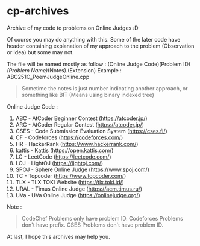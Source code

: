 # cp-archives
Archive of my code to problems on Online Judges :D

Of course you may do anything with this.
Some of the later code have header containing explanation of my approach to the problem (Observation or Idea) but some may not.

The file will be named mostly as follow :
(Online Judge Code)(Problem ID)_(Problem Name)_(Notes).(Extension)
Example : ABC251C_PoemJudgeOnline.cpp

> Sometime the notes is just number indicating another approach, or something like BIT (Means using binary indexed tree)

Online Judge Code :
1. ABC - AtCoder Beginner Contest (https://atcoder.jp/)
2. ARC - AtCoder Regular Contest (https://atcoder.jp/)
3. CSES - Code Submission Evaluation System (https://cses.fi/)
4. CF - Codeforces (https://codeforces.com/)
5. HR - HackerRank (https://www.hackerrank.com/)
6. kattis - Kattis (https://open.kattis.com/)
7. LC - LeetCode (https://leetcode.com/)
8. LOJ - LightOJ (https://lightoj.com/)
9. SPOJ - Sphere Online Judge (https://www.spoj.com/)
10. TC - Topcoder (https://www.topcoder.com/)
11. TLX - TLX TOKI Website (https://tlx.toki.id/)
12. URAL - Timus Online Judge (https://acm.timus.ru/)
13. UVa - UVa Online Judge (https://onlinejudge.org/)

Note :
> CodeChef Problems only have problem ID.
> Codeforces Problems don't have prefix.
> CSES Problems don't have problem ID.

At last, I hope this archives may help you.
